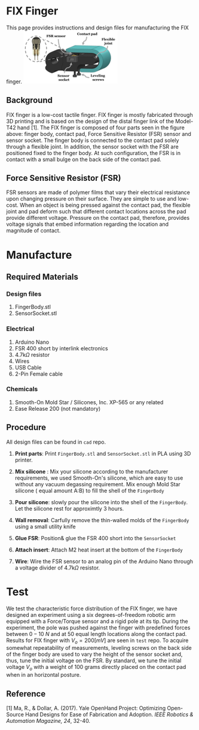 # FlX Finger 

This page provides instructions and design files for manufacturing the FlX finger.
<img src="pics/finger.png" width=50% height=50%>

## Background
FlX finger is a low-cost tactile finger. FlX finger is mostly fabricated through 3D printing and is based on the design of the distal finger link of the Model-T42 hand [1]. The FlX finger is composed of four parts seen in the figure above: finger body, contact pad, Force Sensitive Resistor (FSR) sensor and sensor socket. The finger body is connected to the contact pad solely through a flexible joint. In addition, the sensor socket with the FSR are positioned fixed to the finger body. At such configuration, the FSR is in contact with a small bulge on the back side of the contact pad.

## Force Sensitive Resistor (FSR)

FSR sensors are made of polymer films that vary their electrical resistance upon changing pressure on their surface. They are simple to use and low-cost. When an object is being pressed against the contact pad, the flexible joint and pad deform such that different contact locations across the pad provide different voltage. Pressure on the contact pad, therefore, provides voltage signals that embed information regarding the location and magnitude of contact. 


# Manufacture

## Required Materials
### Design files
1. FingerBody.stl
2. SensorSocket.stl

### Electrical

1. Arduino Nano  
2. FSR 400 short by interlink electronics       
3. 4.7k$\Omega$ resistor   
4. Wires
5. USB Cable
6. 2-Pin Female cable

### Chemicals
1.  Smooth-On Mold Star / Silicones, Inc. XP-565  or any related
2.  Ease Release 200 (not mandatory)

##  Procedure
All design files can be found in `cad` repo.
1. **Print parts**: Print `FingerBody.stl` and `SensorSocket.stl` in PLA using 3D printer. 
2. **Mix silicone** : Mix your silicone according to the manufacturer requirements, we used Smooth-On's silicone, which are easy to use without any vacuum degassing requirement. Mix enough Mold Star silicone ( equal amount A:B) to fill the shell of the `FingerBody`
3. **Pour silicone**: slowly pour the silicone into the shell of the `FingerBody`. Let the silicone rest for approximtly 3 hours.
4.  **Wall removal**: Carfully remove the thin-walled molds of the  `FingerBody` using a small utility knife
5. **Glue FSR**: Position& glue the FSR 400 short into the  `SensorSocket`
6. **Attach insert**: Attach M2 heat insert at the bottom of the  `FingerBody` 

7.  **Wire**: Wire the FSR sensor to an analog pin of the Arduino Nano through a voltage divider of 4.7k$\Omega$ resistor.

# Test
We test the characteristic force distribution of the FlX finger, we have designed an experiment using a six degrees-of-freedom robotic arm equipped with a Force/Torque sensor and a rigid pole at its tip. During the experiment, the pole was pushed against the finger with predefined forces between $0-10~N$ and at 50 equal length locations along the contact pad. Results for FlX finger with $V_o= 200 [mV]$ are seen in    `test` repo. 
To acquire somewhat repeatability of measurements, leveling screws on the back side of the finger body are used to vary the height of the sensor socket and, thus, tune the initial voltage on the FSR. By standard, we tune the initial voltage $V_o$ with a weight of 100 grams directly placed on the contact pad when in an horizontal posture.


## Reference

[1] Ma, R., & Dollar, A. (2017). Yale OpenHand Project: Optimizing Open-Source Hand Designs for Ease of Fabrication and Adoption. _IEEE Robotics & Automation Magazine, 24_, 32-40.







